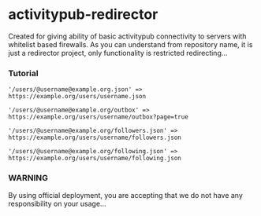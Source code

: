 # activitypub-redirector
Created for giving ability of basic activitypub connectivity to servers with whitelist based firewalls. As you can understand from repository name, it is just a redirector project, only functionality is restricted redirecting...
### Tutorial

`'/users/@username@example.org.json' => https://example.org/users/username.json`

`'/users/@username@example.org/outbox' => https://example.org/users/username/outbox?page=true`

`'/users/@username@example.org/followers.json' => https://example.org/users/username/followers.json`

`'/users/@username@example.org/following.json' => https://example.org/users/username/following.json`

### WARNING
By using official deployment, you are accepting that we do not have any responsibility on your usage...
